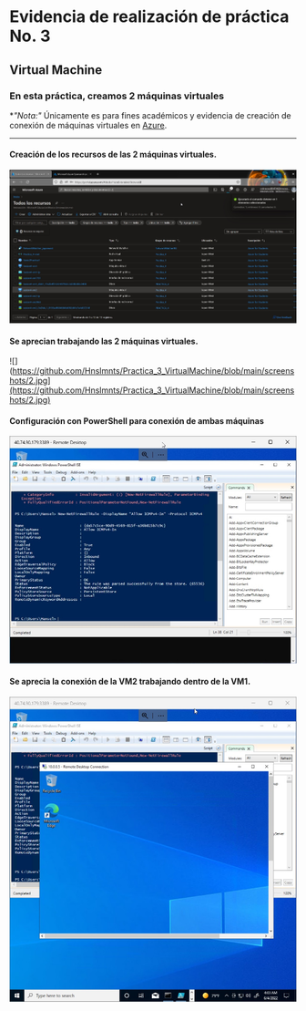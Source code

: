 # Evidencia de realización de práctica No. 3
## Virtual Machine
### En esta práctica, creamos 2 máquinas virtuales
**"*Nota:"**
Únicamente es para fines académicos y evidencia de creación de conexión de máquinas virtuales en [Azure](https://azure.microsoft.com/en-us/).
______________________

#### Creación de los recursos de las 2 máquinas virtuales.

![](https://github.com/Hnslmnts/Practica_3_VirtualMachine/blob/main/screenshots/1.jpg)


#### Se aprecian trabajando las 2 máquinas virtuales.
![](https://github.com/Hnslmnts/Practica_3_VirtualMachine/blob/main/screenshots/2.jpg](https://github.com/Hnslmnts/Practica_3_VirtualMachine/blob/main/screenshots/2.jpg)

#### Configuración con PowerShell para conexión de ambas máquinas 
![](https://github.com/Hnslmnts/Practica_3_VirtualMachine/blob/main/screenshots/3.jpg)

#### Se aprecia la conexión de la VM2 trabajando dentro de la VM1. 
![](https://github.com/Hnslmnts/Practica_3_VirtualMachine/blob/main/screenshots/4.jpg)

